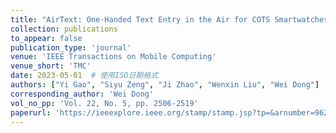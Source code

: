 ```yaml
---
title: "AirText: One-Handed Text Entry in the Air for COTS Smartwatches"
collection: publications
to_appear: false
publication_type: 'journal'
venue: 'IEEE Transactions on Mobile Computing'
venue_short: 'TMC'
date: 2023-05-01  # 使用ISO日期格式
authors: ["Yi Gao", "Siyu Zeng", "Ji Zhao", "Wenxin Liu", "Wei Dong"]
corresponding_author: 'Wei Dong'
vol_no_pp: 'Vol. 22, No. 5, pp. 2506-2519'
paperurl: 'https://ieeexplore.ieee.org/stamp/stamp.jsp?tp=&arnumber=9625777'
---
```

